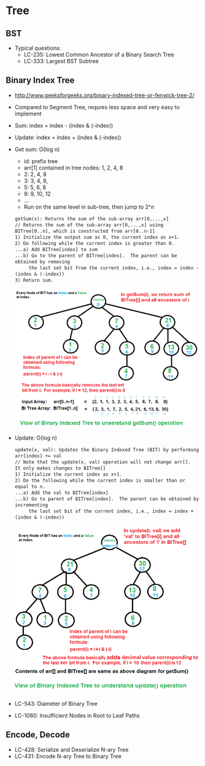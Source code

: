 # Tree

## BST
- Typical questions:
	- LC-235: Lowest Common Ancestor of a Binary Search Tree
	- LC-333: Largest BST Subtree

## Binary Index Tree
- http://www.geeksforgeeks.org/binary-indexed-tree-or-fenwick-tree-2/
- Compared to Segment Tree, requres less space and very easy to implement
- Sum: index = index - (index & (-index))
- Update: index = index + (index & (-index))
- Get sum: O(log n)
	- id: prefix tree
	- arr[1] contained in tree nodes: 1, 2, 4, 8
	- 2: 2, 4, 8
	- 3: 3, 4, 8,
	- 5: 5, 6, 8
	- 9: 9, 10, 12
	- ...
	- Run on the same level in sub-tree, then jump to 2^n
	```
	getSum(x): Returns the sum of the sub-array arr[0,...,x]
	// Returns the sum of the sub-array arr[0,...,x] using BITree[0..n], which is constructed from arr[0..n-1]
	1) Initialize the output sum as 0, the current index as x+1.
	2) Do following while the current index is greater than 0.
	...a) Add BITree[index] to sum
	...b) Go to the parent of BITree[index].  The parent can be obtained by removing
	     the last set bit from the current index, i.e., index = index - (index & (-index))
	3) Return sum.
	```
	<img src="/python/leetcode/images/BITSum.png" alt="drawing" width="500"/>

- Update: O(log n)
	```
	update(x, val): Updates the Binary Indexed Tree (BIT) by performing arr[index] += val
	// Note that the update(x, val) operation will not change arr[].  It only makes changes to BITree[]
	1) Initialize the current index as x+1.
	2) Do the following while the current index is smaller than or equal to n.
	...a) Add the val to BITree[index]
	...b) Go to parent of BITree[index].  The parent can be obtained by incrementing
	     the last set bit of the current index, i.e., index = index + (index & (-index))
	```
	<img src="/python/leetcode/images/BITUpdate12.png" alt="drawing" width="500"/>

- LC-543: Diameter of Binary Tree
- LC-1080: Insufficient Nodes in Root to Leaf Paths

## Encode, Decode
- LC-428: Serialize and Deserialize N-ary Tree
- LC-431: Encode N-ary Tree to Binary Tree
